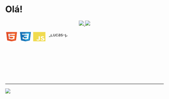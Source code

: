 <h1>Olá!</h1>
<div align="center">
  <a href="https://github.com/lucasxz4">
  <img height="180em" src="https://github-readme-stats.vercel.app/api?username=lucasxz4&show_icons=true&theme=dark&include_all_commits=true&count_private=true"/>
  <img height="180em" src="https://github-readme-stats.vercel.app/api/top-langs/?username=lucasxz4&layout=compact&langs_count=7&theme=dark"/>
</div>

<div style="display: inline-block"><br>
  <img align="center" alt="Lucas-HTML" height="30" width="40" src="https://raw.githubusercontent.com/devicons/devicon/master/icons/html5/html5-original.svg">
  <img align="center" alt="Lucas-CSS" height="30" width="40" src="https://raw.githubusercontent.com/devicons/devicon/master/icons/css3/css3-original.svg">
  <img align="center" alt="Lucas-Js" height="30" width="40" src="https://raw.githubusercontent.com/devicons/devicon/master/icons/javascript/javascript-plain.svg">
  <img align="right" alt="Lucas-pic" height="150" style="border-radius:50px;" src="https://cdn.picrew.me/shareImg/org/202301/338224_E43uLysE.png">
</div>

<hr>

<div> 
  <a href="https://www.instagram.com/lucas.sxp4/" target="_blank" rel="external"><img src="https://img.shields.io/badge/-Instagram-%23E4405F?style=for-the-badge&logo=instagram&logoColor=white" target="_blank"></a> 
</div>
